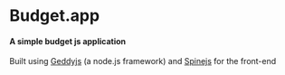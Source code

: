 # Budget.app
#### A simple budget js application 

Built using [Geddyjs](http://geddyjs.org) (a node.js framework) and [Spinejs](http://spinejs.com) for the front-end
